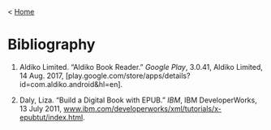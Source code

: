 < [Home](/README.md)

#  Bibliography
1. Aldiko Limited. “Aldiko Book Reader.” *Google Play*, 3.0.41, Aldiko Limited, 14 Aug.
2017, [play.google.com/store/apps/details?id=com.aldiko.android&hl=en].

1.  Daly, Liza. “Build a Digital Book with EPUB.” *IBM*, IBM DeveloperWorks, 13 July 2011, www.ibm.com/developerworks/xml/tutorials/x-epubtut/index.html.
